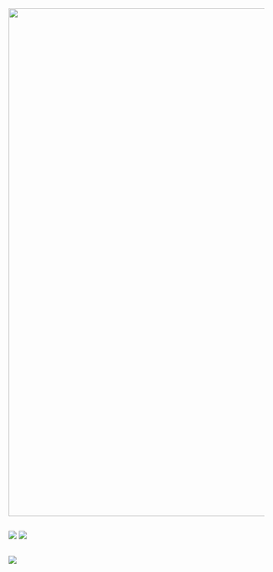 <div>
<img src="https://user-images.githubusercontent.com/66273682/128272335-8d74bbca-a352-43e5-9ac4-d4bbfdc21de4.gif" width=1000>
</div>

##

<div>
  <a href="https://github.com/Groot-cmd"><img src="https://github-readme-stats.vercel.app/api?username=Groot-cmd&count_private=true&show_icons=true&theme=tokyonight"></a>
  <img src="https://github.com/Groot-cmd/Groot-cmd/blob/output/github-contribution-grid-snake.svg">
</div>

##

<div>
  <a href="https://www.python.org/">
  <img src="https://img.shields.io/badge/Python-3776AB?style=for-the-badge&logo=python&logoColor=white">
</div>
